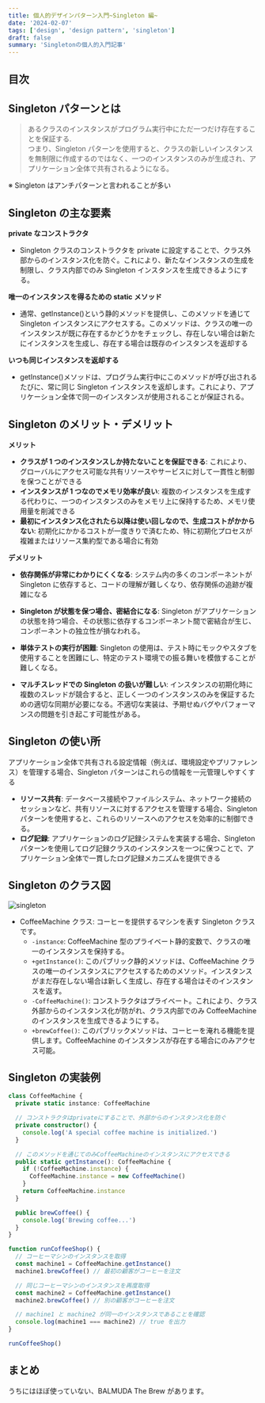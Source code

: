 ```yaml
---
title: 個人的デザインパターン入門~Singleton 編~
date: '2024-02-07'
tags: ['design', 'design pattern', 'singleton']
draft: false
summary: 'Singletonの個人的入門記事'
---
```


## 目次

<TOCInline toc={props.toc} exclude="目次" toHeading={3} />

## Singleton パターンとは

> あるクラスのインスタンスがプログラム実行中にただ一つだけ存在することを保証する.  
> つまり、Singleton パターンを使用すると、クラスの新しいインスタンスを無制限に作成するのではなく、一つのインスタンスのみが生成され、アプリケーション全体で共有されるようになる。

※ Singleton はアンチパターンと言われることが多い

## Singleton の主な要素

**private なコンストラクタ**

- Singleton クラスのコンストラクタを private に設定することで、クラス外部からのインスタンス化を防ぐ。これにより、新たなインスタンスの生成を制限し、クラス内部でのみ Singleton インスタンスを生成できるようにする。

**唯一のインスタンスを得るための static メソッド**

- 通常、getInstance()という静的メソッドを提供し、このメソッドを通じて Singleton インスタンスにアクセスする。このメソッドは、クラスの唯一のインスタンスが既に存在するかどうかをチェックし、存在しない場合は新たにインスタンスを生成し、存在する場合は既存のインスタンスを返却する

**いつも同じインスタンスを返却する**

- getInstance()メソッドは、プログラム実行中にこのメソッドが呼び出されるたびに、常に同じ Singleton インスタンスを返却します。これにより、アプリケーション全体で同一のインスタンスが使用されることが保証される。

## Singleton のメリット・デメリット

**メリット**

- **クラスが 1 つのインスタンスしか持たないことを保証できる**: これにより、グローバルにアクセス可能な共有リソースやサービスに対して一貫性と制御を保つことができる
- **インスタンスが 1 つなのでメモリ効率が良い**: 複数のインスタンスを生成する代わりに、一つのインスタンスのみをメモリ上に保持するため、メモリ使用量を削減できる
- **最初にインスタンス化されたら以降は使い回しなので、生成コストがかからない**: 初期化にかかるコストが一度きりで済むため、特に初期化プロセスが複雑またはリソース集約型である場合に有効

**デメリット**

- **依存関係が非常にわかりにくくなる**: システム内の多くのコンポーネントが Singleton に依存すると、コードの理解が難しくなり、依存関係の追跡が複雑になる

- **Singleton が状態を保つ場合、密結合になる**: Singleton がアプリケーションの状態を持つ場合、その状態に依存するコンポーネント間で密結合が生じ、コンポーネントの独立性が損なわれる。

- **単体テストの実行が困難**: Singleton の使用は、テスト時にモックやスタブを使用することを困難にし、特定のテスト環境での振る舞いを模倣することが難しくなる。

- **マルチスレッドでの Singleton の扱いが難しい**: インスタンスの初期化時に複数のスレッドが競合すると、正しく一つのインスタンスのみを保証するための適切な同期が必要になる。不適切な実装は、予期せぬバグやパフォーマンスの問題を引き起こす可能性がある。

## Singleton の使い所

アプリケーション全体で共有される設定情報（例えば、環境設定やプリファレンス）を管理する場合、Singleton パターンはこれらの情報を一元管理しやすくする

- **リソース共有**: データベース接続やファイルシステム、ネットワーク接続のセッションなど、共有リソースに対するアクセスを管理する場合、Singleton パターンを使用すると、これらのリソースへのアクセスを効率的に制御できる。
- **ログ記録**: アプリケーションのログ記録システムを実装する場合、Singleton パターンを使用してログ記録クラスのインスタンスを一つに保つことで、アプリケーション全体で一貫したログ記録メカニズムを提供できる

## Singleton のクラス図

![singleton](/static/images/design/design_pattern/singleton/singleton.png)

- CoffeeMachine クラス: コーヒーを提供するマシンを表す Singleton クラスです。
  - `-instance`: CoffeeMachine 型のプライベート静的変数で、クラスの唯一のインスタンスを保持する。
  - `+getInstance()`: このパブリック静的メソッドは、CoffeeMachine クラスの唯一のインスタンスにアクセスするためのメソッド。インスタンスがまだ存在しない場合は新しく生成し、存在する場合はそのインスタンスを返す。
  - `-CoffeeMachine()`: コンストラクタはプライベート。これにより、クラス外部からのインスタンス化が防がれ、クラス内部でのみ CoffeeMachine のインスタンスを生成できるようにする。
  - `+brewCoffee()`: このパブリックメソッドは、コーヒーを淹れる機能を提供します。CoffeeMachine のインスタンスが存在する場合にのみアクセス可能。

## Singleton の実装例

```typescript
class CoffeeMachine {
  private static instance: CoffeeMachine

  // コンストラクタはprivateにすることで、外部からのインスタンス化を防ぐ
  private constructor() {
    console.log('A special coffee machine is initialized.')
  }

  // このメソッドを通じてのみCoffeeMachineのインスタンスにアクセスできる
  public static getInstance(): CoffeeMachine {
    if (!CoffeeMachine.instance) {
      CoffeeMachine.instance = new CoffeeMachine()
    }
    return CoffeeMachine.instance
  }

  public brewCoffee() {
    console.log('Brewing coffee...')
  }
}

function runCoffeeShop() {
  // コーヒーマシンのインスタンスを取得
  const machine1 = CoffeeMachine.getInstance()
  machine1.brewCoffee() // 最初の顧客がコーヒーを注文

  // 同じコーヒーマシンのインスタンスを再度取得
  const machine2 = CoffeeMachine.getInstance()
  machine2.brewCoffee() // 別の顧客がコーヒーを注文

  // machine1 と machine2 が同一のインスタンスであることを確認
  console.log(machine1 === machine2) // true を出力
}

runCoffeeShop()
```

## まとめ

うちにはほぼ使っていない、BALMUDA The Brew があります。
